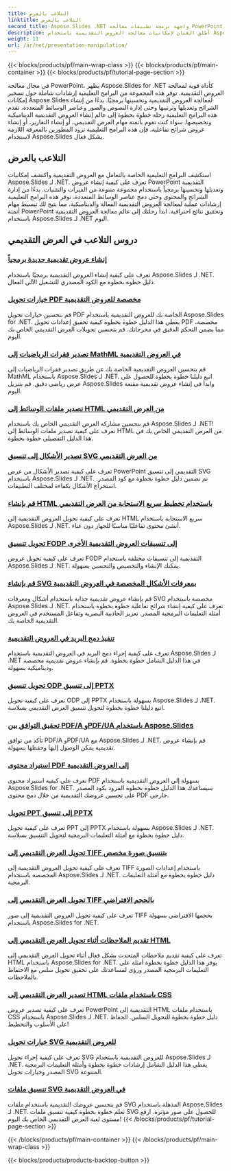 ```yaml
---
title: التلاعب بالعرض
linktitle: التلاعب بالعرض
second_title: Aspose.Slides .NET واجهة برمجة تطبيقات معالجة PowerPoint
description: أطلق العنان لإمكانيات معالجة العروض التقديمية باستخدام Aspose.Slides لبرامج .NET التعليمية. تعرف على كيفية إنشاء عروض PowerPoint التقديمية وتخصيصها وتحسينها برمجياً. ارفع مهاراتك في معالجة PowerPoint اليوم!
weight: 11
url: /ar/net/presentation-manipulation/
---
```


{{< blocks/products/pf/main-wrap-class >}}
{{< blocks/products/pf/main-container >}}
{{< blocks/products/pf/tutorial-page-section >}}

في مجال معالجة PowerPoint، يظهر Aspose.Slides for .NET كأداة قوية لمعالجة العروض التقديمية. توفر هذه المجموعة من البرامج التعليمية إرشادات شاملة حول تسخير إمكانات Aspose.Slides لمعالجة العروض التقديمية وتحسينها برمجيًا. بدءًا من إنشاء الشرائح وتعديلها وترتيبها وحتى إدارة النصوص والصور وعناصر الوسائط المتعددة، تقدم هذه البرامج التعليمية رحلة خطوة بخطوة إلى عالم إنشاء العروض التقديمية الديناميكية وتخصيصها. سواء كنت تقوم بأتمتة مهام العرض التقديمي، أو إنشاء التقارير، أو إنشاء عروض شرائح تفاعلية، فإن هذه البرامج التعليمية تزود المطورين بالمعرفة اللازمة لاستخدام Aspose.Slides بشكل فعال.

## التلاعب بالعرض
استكشف البرامج التعليمية الخاصة بالتعامل مع العروض التقديمية واكتشف إمكانيات Aspose.Slides لـ .NET. تعرف على كيفية إنشاء عروض PowerPoint التقديمية وتعديلها وتحسينها برمجياً باستخدام مجموعة متنوعة من الميزات والتقنيات. بدءًا من إدارة الشرائح والمحتوى وحتى دمج عناصر الوسائط المتعددة، توفر هذه البرامج التعليمية إرشادات عملية لمعالجة العروض التقديمية الفعالة والديناميكية، مما يتيح لك تبسيط مهام أتمتة PowerPoint وتحقيق نتائج احترافية. ابدأ رحلتك إلى عالم معالجة العروض التقديمية باستخدام Aspose.Slides لـ .NET اليوم.

## دروس التلاعب في العرض التقديمي
### [إنشاء عروض تقديمية جديدة برمجياً](./create-new-presentations-programmatically/)
تعرف على كيفية إنشاء العروض التقديمية برمجيًا باستخدام Aspose.Slides لـ .NET. دليل خطوة بخطوة مع الكود المصدري للتشغيل الآلي الفعال.
### [خيارات تحويل PDF مخصصة للعروض التقديمية](./custom-pdf-conversion-options-for-presentations/)
قم بتحسين خيارات تحويل PDF الخاصة بك للعروض التقديمية باستخدام Aspose.Slides for .NET. يغطي هذا الدليل خطوة بخطوة كيفية تحقيق إعدادات تحويل PDF مخصصة، مما يضمن التحكم الدقيق في مخرجاتك. قم بتحسين تحويلات العرض التقديمي الخاص بك اليوم.
### [تصدير فقرات الرياضيات إلى MathML في العروض التقديمية](./export-math-paragraphs-to-mathml-in-presentations/)
قم بتحسين العروض التقديمية الخاصة بك عن طريق تصدير فقرات الرياضيات إلى MathML باستخدام Aspose.Slides لـ .NET. اتبع دليلنا خطوة بخطوة للحصول على عرض رياضي دقيق. قم بتنزيل Aspose.Slides وابدأ في إنشاء عروض تقديمية مقنعة اليوم.
### [تصدير ملفات الوسائط إلى HTML من العرض التقديمي](./export-media-files-to-html-from-presentation/)
قم بتحسين مشاركة العرض التقديمي الخاص بك باستخدام Aspose.Slides لـ .NET! تعرف على كيفية تصدير ملفات الوسائط إلى HTML من العرض التقديمي الخاص بك في هذا الدليل التفصيلي خطوة بخطوة. 
### [تصدير الأشكال إلى تنسيق SVG من العرض التقديمي](./export-shapes-to-svg-format-from-presentation/)
تعرف على كيفية تصدير الأشكال من عرض PowerPoint التقديمي إلى تنسيق SVG باستخدام Aspose.Slides لـ .NET. تم تضمين دليل خطوة بخطوة مع كود المصدر. استخراج الأشكال بكفاءة لمختلف التطبيقات.
### [قم بإنشاء HTML باستخدام تخطيط سريع الاستجابة من العرض التقديمي](./create-html-with-responsive-layout-from-presentation/)
تعرف على كيفية تحويل العروض التقديمية إلى HTML سريع الاستجابة باستخدام Aspose.Slides لـ .NET. أنشئ محتوى تفاعليًا مناسبًا للجهاز دون عناء.
### [تحويل تنسيق FODP إلى تنسيقات العروض التقديمية الأخرى](./convert-fodp-format-to-other-presentation-formats/)
تعرف على كيفية تحويل عروض FODP التقديمية إلى تنسيقات مختلفة باستخدام Aspose.Slides لـ .NET. يمكنك الإنشاء والتخصيص والتحسين بسهولة.
### [قم بإنشاء SVG بمعرفات الأشكال المخصصة في العروض التقديمية](./generate-svg-with-custom-shape-ids-in-presentations/)
قم بإنشاء عروض تقديمية جذابة باستخدام أشكال ومعرفات SVG مخصصة باستخدام Aspose.Slides لـ .NET. تعرف على كيفية إنشاء شرائح تفاعلية خطوة بخطوة باستخدام أمثلة التعليمات البرمجية المصدر. تعزيز الجاذبية البصرية وتفاعل المستخدم في العروض التقديمية الخاصة بك.
### [تنفيذ دمج البريد في العروض التقديمية](./perform-mail-merge-in-presentations/)
تعرف على كيفية إجراء دمج البريد في العروض التقديمية باستخدام Aspose.Slides لـ .NET في هذا الدليل الشامل خطوة بخطوة. قم بإنشاء عروض تقديمية مخصصة وديناميكية بسهولة.
### [تحويل تنسيق ODP إلى تنسيق PPTX](./convert-odp-format-to-pptx-format/)
تعرف على كيفية تحويل ODP إلى PPTX بسهولة باستخدام Aspose.Slides لـ .NET. اتبع دليلنا خطوة بخطوة لتحويل تنسيق العرض التقديمي بسلاسة.
### [تحقيق التوافق بين PDF/A وPDF/UA باستخدام Aspose.Slides](./achieving-pdf-a-and-pdf-ua-conformance-with-aspose-slides/)
تأكد من توافق PDF/A وPDF/UA مع Aspose.Slides لـ .NET. قم بإنشاء عروض تقديمية يمكن الوصول إليها وحفظها بسهولة.
### [استيراد محتوى PDF إلى العروض التقديمية](./import-pdf-content-into-presentations/)
تعرف على كيفية استيراد محتوى PDF بسهولة إلى العروض التقديمية باستخدام Aspose.Slides for .NET. سيساعدك هذا الدليل خطوة بخطوة المزود بكود المصدر على تحسين عروضك التقديمية من خلال دمج محتوى PDF خارجي.
### [تحويل PPT إلى تنسيق PPTX](./convert-ppt-to-pptx-format/)
تعرف على كيفية تحويل PPT إلى PPTX بسهولة باستخدام Aspose.Slides لـ .NET. دليل خطوة بخطوة مع أمثلة التعليمات البرمجية لتحويل التنسيق بسلاسة.
### [تحويل العرض التقديمي إلى TIFF بتنسيق صورة مخصص](./convert-presentation-to-tiff-with-custom-image-format/)
تعرف على كيفية تحويل العروض التقديمية إلى TIFF باستخدام إعدادات الصورة المخصصة باستخدام Aspose.Slides لـ .NET. دليل خطوة بخطوة مع أمثلة التعليمات البرمجية.
### [تحويل العرض التقديمي إلى TIFF بالحجم الافتراضي](./convert-presentation-to-tiff-with-default-size/)
تعرف على كيفية تحويل العروض التقديمية إلى صور TIFF بحجمها الافتراضي بسهولة باستخدام Aspose.Slides for .NET.
### [تقديم الملاحظات أثناء تحويل العرض التقديمي إلى HTML](./render-notes-while-converting-presentation-to-html/)
تعرف على كيفية تقديم ملاحظات المتحدث بشكل فعال أثناء تحويل العرض التقديمي إلى HTML باستخدام Aspose.Slides for .NET. يوفر هذا الدليل خطوة بخطوة أمثلة على التعليمات البرمجية المصدر ورؤى لمساعدتك على تحقيق تحويل سلس مع الاحتفاظ بالملاحظات. 
### [تصدير العرض التقديمي إلى HTML باستخدام ملفات CSS](./export-presentation-to-html-with-css-files/)
تعرف على كيفية تصدير عروض PowerPoint التقديمية إلى HTML باستخدام ملفات CSS باستخدام Aspose.Slides لـ .NET. دليل خطوة بخطوة للتحويل السلس. الحفاظ على الأسلوب والتخطيط! 
### [خيارات تحويل SVG للعروض التقديمية](./svg-conversion-options-for-presentations/)
تعرف على كيفية إجراء تحويل SVG للعروض التقديمية باستخدام Aspose.Slides لـ .NET. يغطي هذا الدليل الشامل إرشادات خطوة بخطوة وأمثلة التعليمات البرمجية المصدر وخيارات تحويل SVG المتنوعة.
### [تنسيق ملفات SVG في العروض التقديمية](./formatting-svgs-in-presentations/)
قم بتحسين عروضك التقديمية باستخدام ملفات SVG المذهلة باستخدام Aspose.Slides لـ .NET. تعلم خطوة بخطوة كيفية تنسيق ملفات SVG للحصول على صور مؤثرة. ارفع مستوى لعبة العرض التقديمي الخاص بك اليوم! 
{{< /blocks/products/pf/tutorial-page-section >}}

{{< /blocks/products/pf/main-container >}}
{{< /blocks/products/pf/main-wrap-class >}}

{{< blocks/products/products-backtop-button >}}
